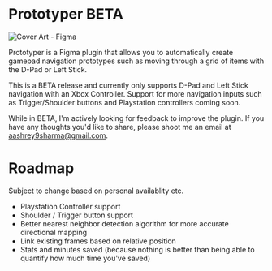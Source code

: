 # Prototyper BETA

![Cover Art - Figma](https://user-images.githubusercontent.com/6137765/133889456-00830879-b5a8-41de-b92f-1236169923c2.jpg)

Prototyper is a Figma plugin that allows you to automatically create gamepad navigation prototypes such as moving through a grid of items with the D-Pad or Left Stick.

This is a BETA release and currently only supports D-Pad and Left Stick navigation with an Xbox Controller. Support for more navigation inputs such as Trigger/Shoulder buttons and Playstation controllers coming soon.

While in BETA, I'm actively looking for feedback to improve the plugin. If you have any thoughts you'd like to share, please shoot me an email at aashrey9sharma@gmail.com.

# Roadmap

Subject to change based on personal availablity etc.

* Playstation Controller support
* Shoulder / Trigger button support
* Better nearest neighbor detection algorithm for more accurate directional mapping
* Link existing frames based on relative position
* Stats and minutes saved (because nothing is better than being able to quantify how much time you've saved)
